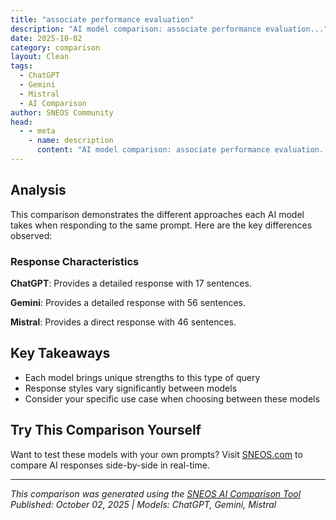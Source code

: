 ```yaml
---
title: "associate performance evaluation"
description: "AI model comparison: associate performance evaluation..."
date: 2025-10-02
category: comparison
layout: Clean
tags:
  - ChatGPT
  - Gemini
  - Mistral
  - AI Comparison
author: SNEOS Community
head:
  - - meta
    - name: description
      content: "AI model comparison: associate performance evaluation..."
---
```


<ChatComparison
  title="associate performance evaluation"
  prompt="associate performance evaluation"
  :responses='{"ChatGPT": "An **associate performance evaluation** is a formal review process in which an employee\u2019s job performance is assessed, typically by their supervisor or manager. This evaluation helps identify strengths, areas for improvement, and goals for future development. It also provides a structured opportunity for feedback, communication, and alignment of expectations.\n\n### Key Components of an Associate Performance Evaluation\n\n1. **Job Performance Assessment**\n - Quality and accuracy of work\n - Productivity and efficiency\n - Meeting deadlines and goals\n - Problem-solving skills\n\n2. **Skills and Competencies**\n - Communication skills\n - Teamwork and collaboration\n - Technical abilities\n - Adaptability and learning\n\n3. **Behavior and Attitude**\n - Professionalism\n - Initiative and motivation\n - Reliability and punctuality\n - Conflict resolution\n\n4. **Goal Setting**\n - Establishing objectives for the next review period\n - Identifying training or development needs\n - Career growth plans\n\n5. **Feedback**\n - Supervisor\u2019s comments and recommendations\n - Employee\u2019s self-assessment and feedback\n\n### Sample Structure of an Associate Performance Evaluation Form\n\n| Section | Details |\n|---------------------------|------------------------------------------|\n| Employee Information | Name, Position, Department, Review Period |\n| Job Performance | Ratings (e.g., Outstanding, Meets Expectations, Needs Improvement) with comments |\n| Skills and Competencies | Assessment of relevant skills with examples |\n| Behavior and Attitude | Assessment of work ethic and interpersonal skills |\n| Achievements | Notable accomplishments during the period |\n| Areas for Improvement | Specific suggestions for growth |\n| Goals for Next Period | SMART goals (Specific, Measurable, Achievable, Relevant, Time-bound) |\n| Employee Comments | Space for employee feedback or concerns |\n| Signatures | Supervisor and employee signatures |\n\n### Tips for Conducting Effective Performance Evaluations\n- Prepare ahead by reviewing the employee\u2019s work and any previous evaluations.\n- Be specific and objective; use examples to support feedback.\n- Balance positive feedback with constructive criticism.\n- Encourage open dialogue and listen to the employee\u2019s perspective.\n- Set clear, achievable goals to motivate improvement.\n\nIf you would like, I can help you draft a detailed associate performance evaluation form or provide sample questions and rating scales. Just let me know!", "Gemini": "Performance evaluations for associates are a critical part of talent management. They serve multiple purposes, including:\n\n* **Providing feedback:** Giving associates insights into their strengths, areas for improvement, and progress toward goals.\n* **Documenting performance:** Creating a record of an associate\u0027s contributions, achievements, and challenges over a specific period.\n* **Identifying development needs:** Pinpointing skills gaps and areas where training or coaching could enhance performance.\n* **Making compensation and promotion decisions:** Providing data to support decisions related to salary increases, bonuses, and career advancement.\n* **Improving overall performance:** Motivating associates to perform at their best and contributing to the organization\u0027s success.\n\nHere\u0027s a breakdown of key aspects related to associate performance evaluations:\n\n**1. Elements of an Effective Performance Evaluation System:**\n\n* **Clear Goals and Expectations:** Associates should have a clear understanding of their job responsibilities, performance expectations, and how their work contributes to the organization\u0027s goals.\n* **Regular Feedback:** Feedback should be ongoing, not just during the formal evaluation. Regular check-ins, coaching, and informal feedback are crucial for continuous improvement.\n* **Fair and Objective Assessment:** Evaluations should be based on observable behaviors and results, not on subjective opinions or personal biases.\n* **Two-Way Communication:** The evaluation process should involve a dialogue between the manager and the associate, allowing for open discussion and questions.\n* **Actionable Development Plans:** Evaluations should lead to the creation of personalized development plans that address areas for improvement and support career growth.\n* **Consistent Application:** The performance evaluation process should be applied consistently across all associates, regardless of their background or position.\n\n**2. Common Performance Evaluation Methods:**\n\n* **Traditional Appraisal:** This involves a manager completing a standardized form to rate an associate\u0027s performance on various criteria (e.g., job knowledge, teamwork, communication).\n* **360-Degree Feedback:** Feedback is collected from multiple sources, including supervisors, peers, subordinates, and even customers.\n* **Management by Objectives (MBO):** Associates and managers jointly set specific, measurable, achievable, relevant, and time-bound (SMART) goals, and performance is evaluated against these goals.\n* **Behaviorally Anchored Rating Scales (BARS):** This method uses specific behavioral examples to define different levels of performance, making the evaluation more objective.\n* **Continuous Performance Management:** This involves ongoing conversations, feedback, and coaching throughout the year, rather than relying solely on a formal annual review.\n\n**3. Key Areas Covered in Performance Evaluations:**\n\n* **Job Knowledge and Skills:** How well the associate understands and applies the knowledge and skills required for their job.\n* **Work Quality and Accuracy:** The quality, accuracy, and thoroughness of the associate\u0027s work.\n* **Productivity and Efficiency:** The amount of work the associate completes and how efficiently they complete it.\n* **Problem-Solving and Decision-Making:** The associate\u0027s ability to identify and solve problems, and make sound decisions.\n* **Communication and Interpersonal Skills:** The associate\u0027s ability to communicate effectively with others and work well in a team.\n* **Initiative and Proactiveness:** The associate\u0027s willingness to take initiative and go above and beyond their assigned tasks.\n* **Attendance and Punctuality:** The associate\u0027s reliability in terms of attendance and punctuality.\n* **Adherence to Company Policies and Procedures:** The associate\u0027s compliance with company rules and guidelines.\n* **Goal Achievement:** The extent to which the associate has met their individual and team goals.\n\n**4. Giving and Receiving Feedback:**\n\n* **For Managers:**\n * **Be Specific:** Provide concrete examples of the associate\u0027s behavior or results.\n * **Focus on Behavior, Not Personality:** Avoid making judgments about the associate\u0027s personality; focus on their actions and their impact.\n * **Be Constructive:** Offer suggestions for improvement and support the associate in developing their skills.\n * **Be Empathetic:** Understand the associate\u0027s perspective and be sensitive to their feelings.\n * **Listen Actively:** Pay attention to what the associate is saying and ask clarifying questions.\n\n* **For Associates:**\n * **Be Open-Minded:** Listen to the feedback without getting defensive.\n * **Ask Questions:** Clarify any points that are unclear.\n * **Take Responsibility:** Acknowledge areas where you need to improve.\n * **Express Gratitude:** Thank the manager for their feedback.\n * **Focus on Solutions:** Work with the manager to develop a plan for improvement.\n\n**5. Potential Challenges and How to Address Them:**\n\n* **Bias:** Ensure that managers are trained to recognize and avoid biases in their evaluations. Use standardized forms and objective criteria.\n* **Lack of Time:** Allocate sufficient time for performance evaluations and provide managers with the resources they need to conduct them effectively.\n* **Discomfort with Giving Negative Feedback:** Provide managers with training on how to deliver negative feedback in a constructive and supportive way.\n* **Lack of Follow-Up:** Ensure that development plans are implemented and that associates receive ongoing support and coaching.\n\n**6. Trends in Performance Evaluation:**\n\n* **Continuous Performance Management:** Moving away from annual reviews to ongoing conversations and feedback.\n* **Focus on Strengths:** Identifying and leveraging associates\u0027 strengths, rather than solely focusing on weaknesses.\n* **Agile Performance Management:** Adapting performance goals and development plans to changing business needs.\n* **Technology-Enabled Performance Management:** Using software and tools to streamline the evaluation process and provide real-time feedback.\n\n**In conclusion, effective performance evaluations are essential for developing associates, improving performance, and achieving organizational goals. By implementing a well-designed system and providing managers with the necessary training and support, organizations can create a culture of continuous improvement and growth.**\n", "Mistral": "Evaluating associate performance is a critical aspect of managing a team effectively. Here are some steps and methods to conduct a thorough and fair evaluation:\n\n### 1. **Set Clear Goals and Expectations**\n - **SMART Goals:** Ensure that goals are Specific, Measurable, Achievable, Relevant, and Time-bound.\n - **Job Descriptions:** Clearly define roles and responsibilities.\n\n### 2. **Regular Feedback**\n - **Ongoing Communication:** Provide continuous feedback rather than waiting for formal reviews.\n - **Check-ins:** Schedule regular check-ins to discuss progress and address any issues.\n\n### 3. **Performance Metrics**\n - **Quantitative Metrics:** Use metrics such as sales figures, productivity rates, and error rates.\n - **Qualitative Metrics:** Evaluate soft skills like communication, teamwork, and problem-solving.\n\n### 4. **360-Degree Feedback**\n - **Peer Reviews:** Collect feedback from colleagues.\n - **Manager Reviews:** Get input from direct supervisors.\n - **Self-Assessment:** Allow associates to evaluate their own performance.\n\n### 5. **Behavioral Competencies**\n - **Core Competencies:** Assess skills like leadership, adaptability, and customer service.\n - **Behavioral Indicators:** Look for specific behaviors that demonstrate these competencies.\n\n### 6. **Performance Reviews**\n - **Annual Reviews:** Conduct formal reviews annually or semi-annually.\n - **Mid-Year Reviews:** Provide a mid-year check-in to assess progress and make adjustments.\n\n### 7. **Development Plans**\n - **Training and Development:** Identify areas for improvement and provide resources for development.\n - **Career Pathing:** Discuss career goals and create a plan for advancement.\n\n### 8. **Recognition and Rewards**\n - **Acknowledge Achievements:** Recognize and reward outstanding performance.\n - **Incentives:** Use bonuses, promotions, or other incentives to motivate associates.\n\n### 9. **Documentation**\n - **Keep Records:** Maintain detailed records of performance, feedback, and any disciplinary actions.\n - **Transparency:** Ensure that the evaluation process is transparent and fair.\n\n### 10. **Feedback Loop**\n - **Two-Way Communication:** Encourage associates to provide feedback on the evaluation process.\n - **Continuous Improvement:** Use feedback to improve the evaluation process.\n\n### Example Evaluation Criteria\n\n1. **Productivity**\n - Meeting deadlines\n - Quality of work\n - Efficiency\n\n2. **Communication**\n - Clarity and effectiveness\n - Listening skills\n - Written and verbal communication\n\n3. **Teamwork**\n - Collaboration\n - Conflict resolution\n - Supporting colleagues\n\n4. **Problem-Solving**\n - Analytical skills\n - Creativity\n - Decision-making\n\n5. **Customer Service**\n - Handling customer inquiries\n - Resolving issues\n - Customer satisfaction\n\n6. **Adaptability**\n - Handling change\n - Learning new skills\n - Flexibility\n\n### Tools for Evaluation\n\n- **Performance Review Forms:** Standardized forms to ensure consistency.\n- **Surveys:** Collect feedback from multiple sources.\n- **Software:** Use HR software to track performance and manage evaluations.\n\n### Best Practices\n\n- **Objectivity:** Ensure evaluations are based on objective criteria.\n- **Consistency:** Apply the same standards to all associates.\n- **Confidentiality:** Maintain confidentiality in the evaluation process.\n- **Support:** Provide support and resources for improvement.\n\nBy following these steps and methods, you can create a comprehensive and effective associate performance evaluation process that fosters growth and development within your team."}' 
  published-date="00:56"
/>

## Analysis

This comparison demonstrates the different approaches each AI model takes when responding to the same prompt. Here are the key differences observed:

### Response Characteristics

**ChatGPT**: Provides a detailed response with 17 sentences. 

**Gemini**: Provides a detailed response with 56 sentences. 

**Mistral**: Provides a direct response with 46 sentences. 

## Key Takeaways

- Each model brings unique strengths to this type of query
- Response styles vary significantly between models
- Consider your specific use case when choosing between these models

## Try This Comparison Yourself

Want to test these models with your own prompts? Visit [SNEOS.com](https://sneos.com) to compare AI responses side-by-side in real-time.

---

*This comparison was generated using the [SNEOS AI Comparison Tool](https://sneos.com)*
*Published: October 02, 2025 | Models: ChatGPT, Gemini, Mistral*
